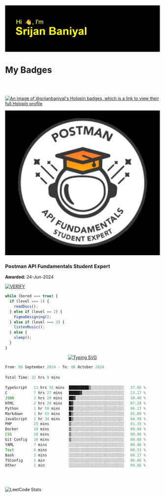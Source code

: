 ![Header](./header.png)

# My Badges

<Br />
<Br />

[![An image of @srijanbaniyal's Holopin badges, which is a link to view their full Holopin profile](https://holopin.me/srijanbaniyal)](https://holopin.io/@srijanbaniyal)

[![Postman API Fundamentals Student Expert](/Postman.jpeg)](https://api.badgr.io/public/assertions/r9BLLy0oTfKJBbkGuDI1zA)

### Postman API Fundamentals Student Expert

**Awarded:** 24-Jun-2024

[![VERIFY](https://img.shields.io/badge/VERIFY-blue)](https://badgecheck.io?url=https%3A%2F%2Fapi.badgr.io%2Fpublic%2Fassertions%2Fr9BLLy0oTfKJBbkGuDI1zA)

```javascript
while (bored === true) {
  if (level === 1) {
    readDocs();
  } else if (level == 2) {
    FigmaDesigning();
  } else if (level === 3) {
    listenMusic();
  } else {
    sleep();
  }
}
```

<p align="center">
  <a href="https://git.io/typing-svg"><img src="https://readme-typing-svg.demolab.com?font=Tilt+Prism&size=30&pause=1000&color=0FF75B&center=true&vCenter=true&width=800&height=80&lines=Time+spent+on+various+Programming+languages" alt="Typing SVG" /></a>
</p>

<!--START_SECTION:waka-->

```TypeScript
From: 06 September 2024 - To: 06 October 2024

Total Time: 32 hrs 9 mins

TypeScript   11 hrs 55 mins  █████████▒░░░░░░░░░░░░░░░   37.05 %
C            7 hrs 27 mins   █████▓░░░░░░░░░░░░░░░░░░░   23.17 %
JSON         3 hrs 20 mins   ██▓░░░░░░░░░░░░░░░░░░░░░░   10.40 %
HTML         2 hrs 20 mins   █▓░░░░░░░░░░░░░░░░░░░░░░░   07.28 %
Python       1 hr 59 mins    █▓░░░░░░░░░░░░░░░░░░░░░░░   06.17 %
Markdown     1 hr 53 mins    █▒░░░░░░░░░░░░░░░░░░░░░░░   05.89 %
JavaScript   1 hr 34 mins    █▒░░░░░░░░░░░░░░░░░░░░░░░   04.90 %
PHP          25 mins         ▒░░░░░░░░░░░░░░░░░░░░░░░░   01.33 %
Docker       18 mins         ▒░░░░░░░░░░░░░░░░░░░░░░░░   00.96 %
CSS          18 mins         ▒░░░░░░░░░░░░░░░░░░░░░░░░   00.96 %
Git Config   16 mins         ▒░░░░░░░░░░░░░░░░░░░░░░░░   00.88 %
YAML         7 mins          ░░░░░░░░░░░░░░░░░░░░░░░░░   00.40 %
Text         6 mins          ░░░░░░░░░░░░░░░░░░░░░░░░░   00.31 %
Bash         3 mins          ░░░░░░░░░░░░░░░░░░░░░░░░░   00.17 %
TSConfig     1 min           ░░░░░░░░░░░░░░░░░░░░░░░░░   00.06 %
Other        1 min           ░░░░░░░░░░░░░░░░░░░░░░░░░   00.06 %
```

<!--END_SECTION:waka-->

<Br />
<Br />

![LeetCode Stats](https://leetcard.jacoblin.cool/Srijan-Baniyal?theme=dark&font=Rasa&ext=contest)
